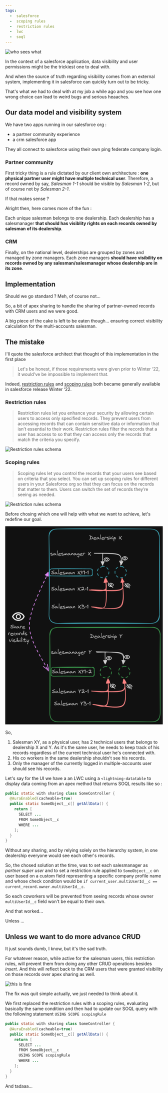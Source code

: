 ```yaml
---
tags:
  -  salesforce
  -  scoping rules
  -  restriction rules
  -  lwc
  -  soql
---
```


![who sees what](https://images.pexels.com/photos/3811807/pexels-photo-3811807.jpeg?auto=compress&cs=tinysrgb)

In the context of a salesforce application, data visibility and user permissions might be the trickiest one to deal with.

And when the source of truth regarding visibility comes from an external system, implementing it in salesforce can quickly turn out to be tricky. 

That's what we had to deal with at my job a while ago and you see how one wrong choice can lead to weird bugs and serious heaaches.

## Our data model and visibility system

We have two apps running in our salesforce org :
- a partner community experience
- a crm salesforce app

They all connect to salesforce using their own ping federate company login.

### Partner community

First tricky thing is a rule dictated by our client own architecture : **one physical partner user might have multiple technical user**.
Therefore, a record owned by say, *Salesman 1-1* should be visible by *Salesman 1-2*, but of course not by *Salesman 2-1*.

If that makes sense ?

Alright then, here comes more of the fun : 

Each unique salesman belongs to one dealership. Each dealership has a salesmanager **that should has visiblity rights on each records owned by salesman of its dealership**.

### CRM

Finally, on the national level, dealerships are grouped by zones and managed by zone managers. Each zone managers **should have visibility on records owned by any salesman/salesmanager whose dealership are in its zone**.

## Implementation

Should we go standard ? Meh, of course not...

So, a bit of apex sharing to handle the sharing of partner-owned records with CRM users and we were good.

A big piece of the cake is left to be eaten though... ensuring correct visibility calculation for the multi-accounts salesman.

## The mistake

I'll quote the salesforce architect that thought of this implementation in the first place 
> Let's be honest, if those requirements were given prior to Winter ‘22, it would've be impossible to implement that.

Indeed, [restriction rules](https://help.salesforce.com/s/articleView?id=sf.security_restriction_rule.htm&type=5) and [scoping rules](https://help.salesforce.com/s/articleView?id=sf.security_scoping_rule.htm&type=5) both became generally available in salesforce release Winter ‘22. 

### Restriction rules
> Restriction rules let you enhance your security by allowing certain users to access only specified records. They prevent users from accessing records that can contain sensitive data or information that isn’t essential to their work. Restriction rules filter the records that a user has access to so that they can access only the records that match the criteria you specify.

![Restriction rules schema](https://resources.help.salesforce.com/images/30c218878df027f0e4aab7f2f176d98a.png)

### Scoping rules
> Scoping rules let you control the records that your users see based on criteria that you select. You can set up scoping rules for different users in your Salesforce org so that they can focus on the records that matter to them. Users can switch the set of records they’re seeing as needed.

![Restriction rules schema](https://resources.help.salesforce.com/images/12dd46780d27f59ae02d1bcd1f31c93e.png)

Before chosing which one will help with what we want to achieve, let's redefine our goal.

![visibility model](https://raw.githubusercontent.com/brtheo/blog/dev/visibilitymodel.png?token=GHSAT0AAAAAACRYFTY57USOG7JZXKCRBLQOZTEMEMQ)

So, 
1. Salesman XY, as a physical user, has 2 technical users that belongs to dealership X and Y. As it's the same user, he needs to keep track of his records regardless of the current technical user he's connected with. 
2. His co workers in the same dealership shouldn't see his records. 
3. Only the manager of the currently logged in multiple-accounts user should see his records.


Let's say for the UI we have a an LWC using a `<lightning-datatable` to display data coming from an apex method that returns SOQL results like so : 
```java
public static with sharing class SomeController {
  @AuraEnabled(cacheable=true)
  public static SomeObject__c[] getAllData() {
    return [
      SELECT ...
      FROM SomeObject__c
      WHERE ...
    ];
  }
}
```

Without any sharing, and by relying solely on the hierarchy system, in one dealership everyone would see each other's records. 

So, the chosed solution at the time, was to set each salesmanager as *partner super user* and to set a restriction rule applied to `SomeObject__c` on user based on a custom field representing a specific company profile name and whose check condition would be `if current_user.multiUserId__c == current_record.owner.multiUserId__c`.

So each coworkers will be prevented from seeing records whose owner `multiUserId__c` field won't be equal to their own.

And that worked... 




Unless ...

## Unless we want to do more advance CRUD
It just sounds dumb, I know, but it's the sad truth. 

For whatever reason, while active for the salesman users, this restriction rules, will prevent them from doing any other CRUD operations besides *insert*. And this will reflect back to the CRM users that were granted visibility on those records over apex sharing as well.

![this is fine](https://m.media-amazon.com/images/I/71zv--AZ4VL._AC_UF894,1000_QL80_.jpg)

The fix was quit simple actually, we just needed to think about it.

We first replaced the restriction rules with a scoping rules, evaluating basically the same condition and then had to update our SOQL query with the following statement `USING SCOPE scopingRule`
```java
public static with sharing class SomeController {
  @AuraEnabled(cacheable=true)
  public static SomeObject__c[] getAllData() {
    return [
      SELECT ...
      FROM SomeObject__c
      USING SCOPE scopingRule
      WHERE ...
    ];
  }
}
```

And tadaaa...